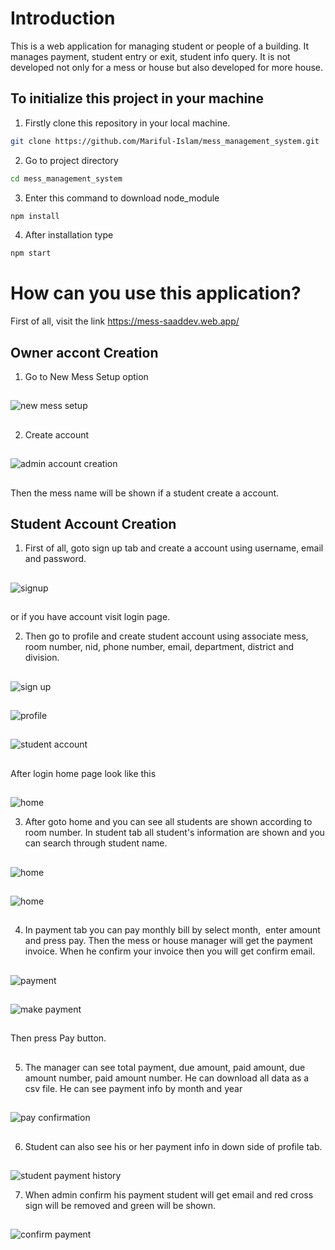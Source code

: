 # Introduction

This is a web application for managing student or people of a building. It manages payment, student entry or exit, student info query. It is not developed not only for a mess or house but also developed for more house. 

## To initialize this project in your machine

1. Firstly clone this repository in your local machine.
``` sh
git clone https://github.com/Mariful-Islam/mess_management_system.git
```
2. Go to project directory
``` sh
cd mess_management_system
```
3. Enter this command to download node_module

``` sh
npm install
```
4. After installation type
``` sh 
npm start
```

# How can you use this application?

First of all, visit the link https://mess-saaddev.web.app/



## Owner accont Creation

1. Go to New Mess Setup option 
##
![new mess setup](https://i.ibb.co/VMNbV3V/Capture11.png)
##
2. Create account
##
![admin account creation](https://i.ibb.co/2t7NtCp/Capturedfa.png)
##
Then the mess name will be shown if a student create a account.



## Student Account Creation

1. First of all, goto sign up tab and create a account using username, email and password.
##
![signup](https://i.ibb.co/GPcHLyV/sign-up.png) 
##
or if you have account visit login page.

2. Then go to profile and create student account using associate mess, room number, nid, phone number, email, department, district and division. 
##
![sign up](https://i.ibb.co/NW85QWw/profile.png) 
##
![profile](https://i.ibb.co/7N7LdTF/profile.png)
##
![student account](https://i.ibb.co/8XJZt8k/student-account.png)
##

After login home page look like this 
##
![home](https://i.ibb.co/b583M3N/home.png)

3. After goto home and you can see all students are shown according to room number. In student tab all student's information are shown and you can search through student name. 
##
![home](https://i.ibb.co/b583M3N/home.png)
##
![home](https://i.ibb.co/xs1wrCy/s.png)
##
4. In payment tab you can pay monthly bill by select month,  enter amount and press pay. Then the mess or house manager will get the payment invoice. When he confirm your invoice then you will get confirm email.
##
![payment](https://i.ibb.co/1MG3zc4/payment.png)
##
![make payment](https://i.ibb.co/yFmqPqH/m-p.png)
##
Then press Pay button.
##
5. The manager can see total payment, due amount, paid amount, due amount number, paid amount number. He can download all data as a csv file. He can see payment info by month and year
##
![pay confirmation](https://i.ibb.co/j68DtGc/pay-con1.png)
##
6. Student can also see his or her payment info in down side of profile tab.
##
![student payment history](https://i.ibb.co/px3W140/student-pay-his.png)

7. When admin confirm his payment student will get email and red cross sign will be removed and green will be shown.
##
![confirm payment ](https://i.ibb.co/njB77r2/con1.png)
